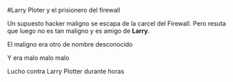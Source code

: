 #Larry Ploter y el prisionero del firewall

Un supuesto hacker maligno se escapa de la carcel del Firewall.
Pero resuta que luego no es tan maligno y es amigo de **Larry**.

El maligno era otro de nombre desconocido

Y era malo malo malo

Lucho contra Larry Plotter durante horas
